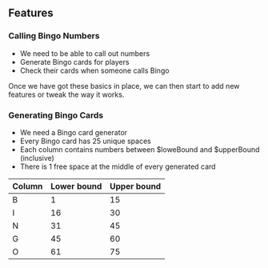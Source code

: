 ## Features

### Calling Bingo Numbers
- We need to be able to call out numbers
- Generate Bingo cards for players
- Check their cards when someone calls Bingo

Once we have got these basics in place, we can then start to add new features
or tweak the way it works.

### Generating Bingo Cards
- We need a Bingo card generator
- Every Bingo card has 25 unique spaces
- Each column contains numbers between $loweBound and $upperBound (inclusive)
- There is 1 free space at the middle of every generated card

| Column | Lower bound | Upper bound |
| - | -- | -- |
| B |  1 | 15 |
| I | 16 | 30 |
| N | 31 | 45 |
| G | 45 | 60 |
| O | 61 | 75 |
